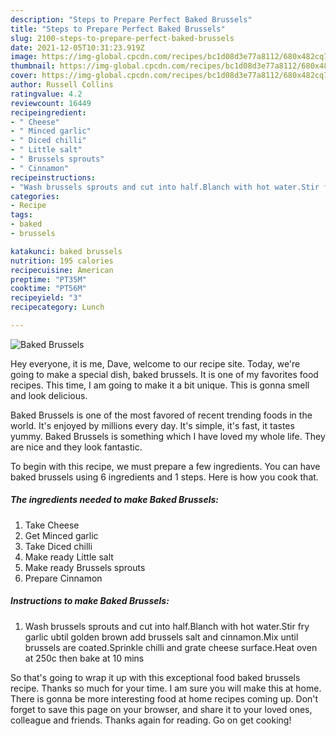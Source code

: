```yaml
---
description: "Steps to Prepare Perfect Baked Brussels"
title: "Steps to Prepare Perfect Baked Brussels"
slug: 2100-steps-to-prepare-perfect-baked-brussels
date: 2021-12-05T10:31:23.919Z
image: https://img-global.cpcdn.com/recipes/bc1d08d3e77a8112/680x482cq70/baked-brussels-recipe-main-photo.jpg
thumbnail: https://img-global.cpcdn.com/recipes/bc1d08d3e77a8112/680x482cq70/baked-brussels-recipe-main-photo.jpg
cover: https://img-global.cpcdn.com/recipes/bc1d08d3e77a8112/680x482cq70/baked-brussels-recipe-main-photo.jpg
author: Russell Collins
ratingvalue: 4.2
reviewcount: 16449
recipeingredient:
- " Cheese"
- " Minced garlic"
- " Diced chilli"
- " Little salt"
- " Brussels sprouts"
- " Cinnamon"
recipeinstructions:
- "Wash brussels sprouts and cut into half.Blanch with hot water.Stir fry garlic ubtil golden brown add brussels salt and cinnamon.Mix until brussels are coated.Sprinkle chilli and grate cheese surface.Heat oven at 250c then bake at 10 mins"
categories:
- Recipe
tags:
- baked
- brussels

katakunci: baked brussels 
nutrition: 195 calories
recipecuisine: American
preptime: "PT35M"
cooktime: "PT56M"
recipeyield: "3"
recipecategory: Lunch

---
```



![Baked Brussels](https://img-global.cpcdn.com/recipes/bc1d08d3e77a8112/680x482cq70/baked-brussels-recipe-main-photo.jpg)

Hey everyone, it is me, Dave, welcome to our recipe site. Today, we're going to make a special dish, baked brussels. It is one of my favorites food recipes. This time, I am going to make it a bit unique. This is gonna smell and look delicious.

Baked Brussels is one of the most favored of recent trending foods in the world. It's enjoyed by millions every day. It's simple, it's fast, it tastes yummy. Baked Brussels is something which I have loved my whole life. They are nice and they look fantastic.




To begin with this recipe, we must prepare a few ingredients. You can have baked brussels using 6 ingredients and 1 steps. Here is how you cook that.

<!--inarticleads1-->

##### The ingredients needed to make Baked Brussels:

1. Take  Cheese
1. Get  Minced garlic
1. Take  Diced chilli
1. Make ready  Little salt
1. Make ready  Brussels sprouts
1. Prepare  Cinnamon




<!--inarticleads2-->

##### Instructions to make Baked Brussels:

1. Wash brussels sprouts and cut into half.Blanch with hot water.Stir fry garlic ubtil golden brown add brussels salt and cinnamon.Mix until brussels are coated.Sprinkle chilli and grate cheese surface.Heat oven at 250c then bake at 10 mins




So that's going to wrap it up with this exceptional food baked brussels recipe. Thanks so much for your time. I am sure you will make this at home. There is gonna be more interesting food at home recipes coming up. Don't forget to save this page on your browser, and share it to your loved ones, colleague and friends. Thanks again for reading. Go on get cooking!
